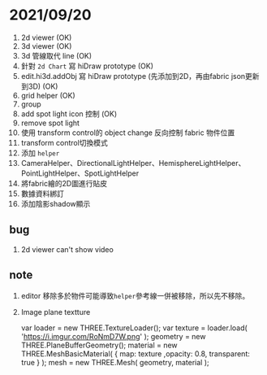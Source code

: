 # 2021/09/20

1. 2d viewer (OK)  
2. 3d viewer (OK)  
3. 3d 管線取代 line (OK)  
4. 針對 `2d Chart` 寫 hiDraw prototype (OK)  
5. edit.hi3d.addObj  寫 hiDraw prototype (先添加到2D，再由fabric json更新到3D) (OK)  
6. grid helper (OK)  
7. group  
8. add spot light icon 控制 (OK)  
9. remove spot light  
10. 使用 transform control的 object change 反向控制 fabric 物件位置  
11. transform control切換模式  
12. 添加 `helper`
13. CameraHelper、DirectionalLightHelper、HemisphereLightHelper、PointLightHelper、SpotLightHelper  
14. 將fabric繪的2D圖進行貼皮  
15. 數據資料綁訂  
16. 添加陰影shadow顯示  

## bug  

1. 2d viewer can't show video


## note  

1. editor 移除多於物件可能導致`helper`參考線一併被移除，所以先不移除。  

2. Image plane textture  

	var loader = new THREE.TextureLoader();
    var texture = loader.load( 'https://i.imgur.com/RoNmD7W.png' );
    geometry = new THREE.PlaneBufferGeometry();
    material = new THREE.MeshBasicMaterial( { map: texture ,opacity: 0.8, transparent: true } );
    mesh = new THREE.Mesh( geometry, material );